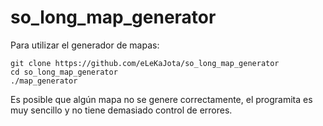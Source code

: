 # so_long_map_generator

Para utilizar el generador de mapas:
```
git clone https://github.com/eLeKaJota/so_long_map_generator
cd so_long_map_generator
./map_generator
```

Es posible que algún mapa no se genere correctamente, el programita es muy sencillo y no tiene demasiado control de errores.
